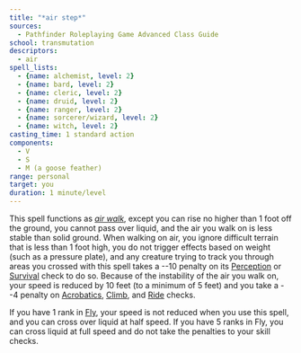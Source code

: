 ```yaml
---
title: "*air step*"
sources:
  - Pathfinder Roleplaying Game Advanced Class Guide
school: transmutation
descriptors:
  - air
spell_lists:
  - {name: alchemist, level: 2}
  - {name: bard, level: 2}
  - {name: cleric, level: 2}
  - {name: druid, level: 2}
  - {name: ranger, level: 2}
  - {name: sorcerer/wizard, level: 2}
  - {name: witch, level: 2}
casting_time: 1 standard action
components:
  - V
  - S
  - M (a goose feather)
range: personal
target: you
duration: 1 minute/level
---
```


This spell functions as [*air walk*](/spells/air-walk/), except you can rise no higher than 1 foot off the ground, you cannot pass over liquid, and the air you walk on is less stable than solid ground. When walking on air, you ignore difficult terrain that is less than 1 foot high, you do not trigger effects based on weight (such as a pressure plate), and any creature trying to track you through areas you crossed with this spell takes a --10 penalty on its [Perception](/skills/perception/) or [Survival](/skills/survival/) check to do so. Because of the instability of the air you walk on, your speed is reduced by 10 feet (to a minimum of 5 feet) and you take a --4 penalty on [Acrobatics](/skills/acrobatics/), [Climb](/skills/climb/), and [Ride](/skills/ride/) checks.

If you have 1 rank in [Fly](/skills/fly/), your speed is not reduced when you use this spell, and you can cross over liquid at half speed. If you have 5 ranks in Fly, you can cross liquid at full speed and do not take the penalties to your skill checks.

